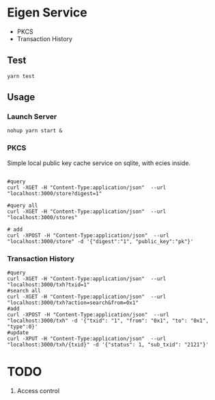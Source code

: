 # Eigen Service
* PKCS
* Transaction History

## Test
`yarn test`

## Usage

### Launch Server
```
nohup yarn start &
```

### PKCS
Simple local public key cache service on sqlite, with ecies inside.

```

#query
curl -XGET -H "Content-Type:application/json"  --url "localhost:3000/store?digest=1"

#query all
curl -XGET -H "Content-Type:application/json"  --url "localhost:3000/stores"

# add
curl -XPOST -H "Content-Type:application/json"  --url "localhost:3000/store" -d '{"digest":"1", "public_key":"pk"}'
```
### Transaction History

```
#query
curl -XGET -H "Content-Type:application/json"  --url "localhost:3000/txh?txid=1"
#search all
curl -XGET -H "Content-Type:application/json"  --url "localhost:3000/txh?action=search&from=0x1"
#add
curl -XPOST -H "Content-Type:application/json"  --url "localhost:3000/txh" -d '{"txid": "1", "from": "0x1", "to": "0x1", "type":0}'
#update
curl -XPUT -H "Content-Type:application/json"  --url "localhost:3000/txh/{txid}" -d '{"status": 1, "sub_txid": "2121"}'
```

# TODO
1. Access control
